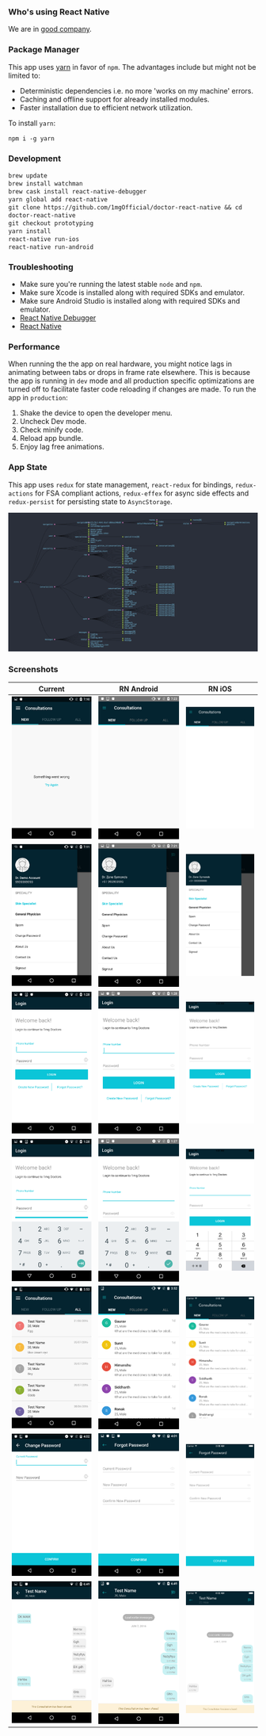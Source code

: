 ### Who's using React Native
We are in [good company](https://facebook.github.io/react-native/showcase.html).

### Package Manager
This app uses [yarn](https://github.com/yarnpkg/yarn) in favor of `npm`. The advantages include but might not be limited to:
* Deterministic dependencies i.e. no more 'works on my machine' errors.
* Caching and offline support for already installed modules.
* Faster installation due to efficient network utilization.

To install `yarn`:
```
npm i -g yarn
```

### Development
```
brew update
brew install watchman
brew cask install react-native-debugger
yarn global add react-native
git clone https://github.com/1mgOfficial/doctor-react-native && cd doctor-react-native
git checkout prototyping
yarn install
react-native run-ios
react-native run-android
```

### Troubleshooting
* Make sure you're running the latest stable `node` and `npm`.
* Make sure Xcode is installed along with required SDKs and emulator.
* Make sure Android Studio is installed along with required SDKs and emulator.
* [React Native Debugger](https://github.com/jhen0409/react-native-debugger)
* [React Native](https://facebook.github.io/react-native/docs/troubleshooting.html)

### Performance
When running the the app on real hardware, you might notice lags in animating between tabs or drops in frame rate elsewhere. This is because the app is running in `dev` mode and all production specific optimizations are turned off to facilitate faster code reloading if changes are made. To run the app in `production`:

1. Shake the device to open the developer menu.
2. Uncheck Dev mode.
3. Check minify code.
4. Reload app bundle.
5. Enjoy lag free animations.

### App State
This app uses `redux` for state management, `react-redux` for bindings, `redux-actions` for FSA compliant actions, `redux-effex` for async side effects and `redux-persist` for persisting state to `AsyncStorage`.

![Sample App State Visualized](./screenshots/ReduxAppState.png)

### Screenshots

| Current       | RN Android | RN iOS |
| ------------- | ---------- | ------ |
| ![Home](./screenshots/Home.png)  | ![Home](./screenshots/Home-RN-Android.png)  | ![Home](./screenshots/Home-RN-iOS.png) |
| ![Drawer](./screenshots/Drawer.png)  | ![Drawer](./screenshots/Drawer-RN-Android.png)  | ![Drawer](./screenshots/Drawer-RN-iOS.png) |
| ![Login](./screenshots/Login.png)  | ![Login](./screenshots/Login-RN-Android.png)  | ![Login](./screenshots/Login-RN-iOS.png) |
| ![Login-Active](./screenshots/Login-Active.png)  | ![Login-Active](./screenshots/Login-Active-RN-Android.png)  | ![Login-Active](./screenshots/Login-Active-RN-iOS.png) |
| ![TabView](./screenshots/TabView.png)  | ![TabView](./screenshots/TabView-RN-Android.png)  | ![TabView](./screenshots/TabView-RN-iOS.png) |
| ![ChangePassword](./screenshots/ChangePassword.png)  | ![ChangePassword](./screenshots/ChangePassword-RN-Android.png)  | ![ChangePassword](./screenshots/ChangePassword-RN-iOS.png) |
| ![Messages](./screenshots/Messages.png)  | ![Messages](./screenshots/Messages-RN-Android.png)  | ![Messages](./screenshots/Messages-RN-iOS.png) |
